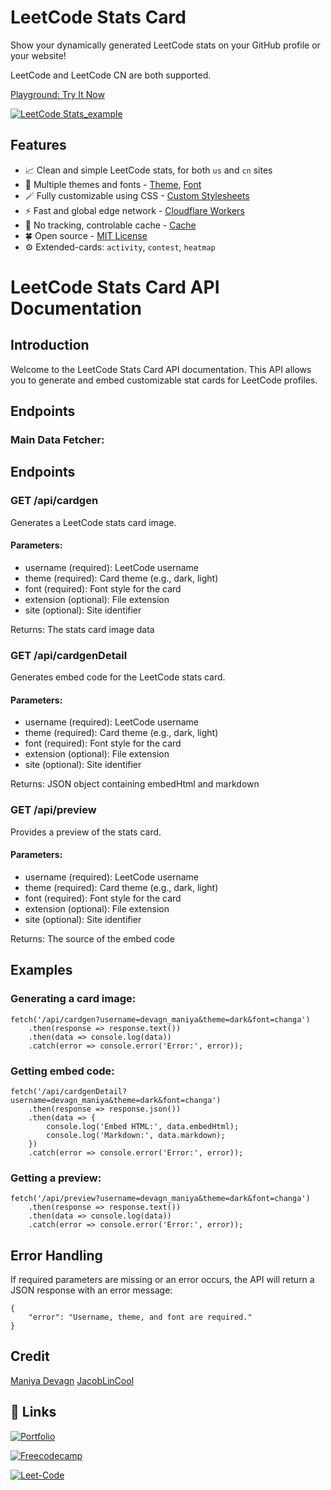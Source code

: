 # LeetCode Stats Card

Show your dynamically generated LeetCode stats on your GitHub profile or your website!

LeetCode and LeetCode CN are both supported.

[Playground: Try It Now](https://leet-card-generator.onrender.com/)

[![LeetCode Stats_example](https://leet-card-generator.onrender.com/api/cardgen?username=devagn_maniya&theme=unicorn&extension=activity&font=changa)](https://leet-card-generator.onrender.com/api/cardgen?username=devagn_maniya&theme=unicorn&extension=activity&font=changa)

## Features

- 📈 Clean and simple LeetCode stats, for both `us` and `cn` sites
- 🎨 Multiple themes and fonts - [Theme](#theme-default-lightdark), [Font](#font-default-baloo_2)
- 🪄 Fully customizable using CSS - [Custom Stylesheets](#sheets-default-)
- ⚡️ Fast and global edge network - [Cloudflare Workers](https://workers.cloudflare.com/)
- 🚫 No tracking, controlable cache - [Cache](#cache-default-60)
- 🍀 Open source - [MIT License](./LICENSE)
- ⚙️ Extended-cards: `activity`, `contest`, `heatmap`


LeetCode Stats Card API Documentation
=====================================

Introduction
------------

Welcome to the LeetCode Stats Card API documentation. This API allows you to generate and embed customizable stat cards for LeetCode profiles.


Endpoints
---------

### Main Data Fetcher:





Endpoints
---------

### GET /api/cardgen 

Generates a LeetCode stats card image.

#### Parameters:

*   username (required): LeetCode username
*   theme (required): Card theme (e.g., dark, light)
*   font (required): Font style for the card
*   extension (optional): File extension
*   site (optional): Site identifier

Returns: The stats card image data

### GET /api/cardgenDetail 

Generates embed code for the LeetCode stats card.

#### Parameters:

*   username (required): LeetCode username
*   theme (required): Card theme (e.g., dark, light)
*   font (required): Font style for the card
*   extension (optional): File extension
*   site (optional): Site identifier

Returns: JSON object containing embedHtml and markdown

### GET /api/preview

Provides a preview of the stats card.

#### Parameters:

*   username (required): LeetCode username
*   theme (required): Card theme (e.g., dark, light)
*   font (required): Font style for the card
*   extension (optional): File extension
*   site (optional): Site identifier

Returns: The source of the embed code

Examples
--------

### Generating a card image:

    
    fetch('/api/cardgen?username=devagn_maniya&theme=dark&font=changa')
        .then(response => response.text())
        .then(data => console.log(data))
        .catch(error => console.error('Error:', error));
                    

### Getting embed code:

    
    fetch('/api/cardgenDetail?username=devagn_maniya&theme=dark&font=changa')
        .then(response => response.json())
        .then(data => {
            console.log('Embed HTML:', data.embedHtml);
            console.log('Markdown:', data.markdown);
        })
        .catch(error => console.error('Error:', error));
                    

### Getting a preview:

    
    fetch('/api/preview?username=devagn_maniya&theme=dark&font=changa')
        .then(response => response.text())
        .then(data => console.log(data))
        .catch(error => console.error('Error:', error));
                    

Error Handling
--------------

If required parameters are missing or an error occurs, the API will return a JSON response with an error message:

    
    {
        "error": "Username, theme, and font are required."
    }


## Credit
[Maniya Devagn](https://github.com/devagn611)
[JacobLinCool](https://github.com/JacobLinCool)


## 🔗 Links
[![Portfolio](https://img.shields.io/badge/my_portfolio-000?logo=ko-fi&logoColor=white)](https://devagn-portfolio.onrender.com/)

[![Freecodecamp](https://img.shields.io/badge/freecodecamp-1DA1F2?logo=freecodecamp&logoColor=white)](https://www.freecodecamp.org/devagn_maniya)

[![Leet-Code](https://img.shields.io/badge/Leetcode-1DA1F2?logo=leetcode&logoColor=black)](https://www.leetcode.com/devagn_maniya)

